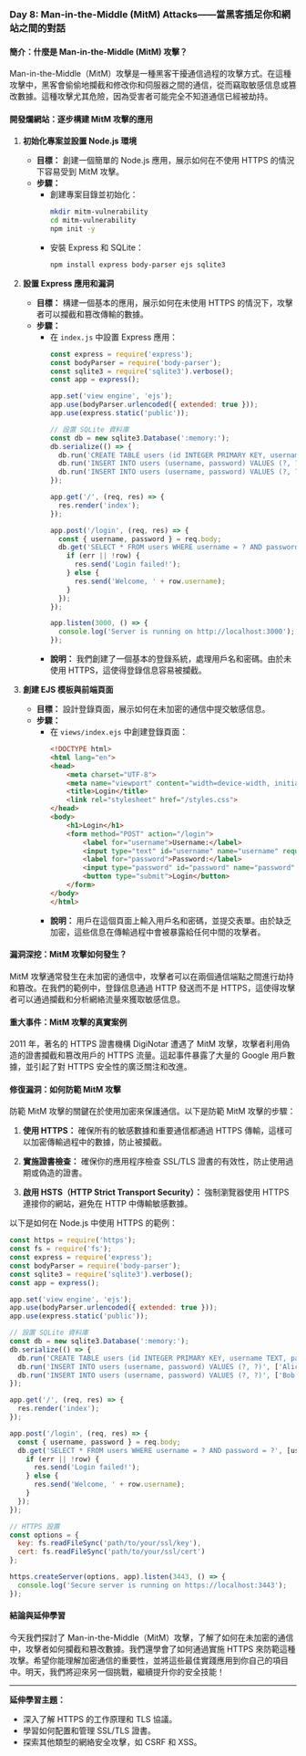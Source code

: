 ### Day 8: Man-in-the-Middle (MitM) Attacks——當黑客插足你和網站之間的對話

#### 簡介：什麼是 Man-in-the-Middle (MitM) 攻擊？
Man-in-the-Middle（MitM）攻擊是一種黑客干擾通信過程的攻擊方式。在這種攻擊中，黑客會偷偷地攔截和修改你和伺服器之間的通信，從而竊取敏感信息或篡改數據。這種攻擊尤其危險，因為受害者可能完全不知道通信已經被劫持。

#### 開發爛網站：逐步構建 MitM 攻擊的應用

1. **初始化專案並設置 Node.js 環境**
   - **目標：** 創建一個簡單的 Node.js 應用，展示如何在不使用 HTTPS 的情況下容易受到 MitM 攻擊。
   - **步驟：**
     - 創建專案目錄並初始化：
       ```bash
       mkdir mitm-vulnerability
       cd mitm-vulnerability
       npm init -y
       ```
     - 安裝 Express 和 SQLite：
       ```bash
       npm install express body-parser ejs sqlite3
       ```

2. **設置 Express 應用和漏洞**
   - **目標：** 構建一個基本的應用，展示如何在未使用 HTTPS 的情況下，攻擊者可以攔截和篡改傳輸的數據。
   - **步驟：**
     - 在 `index.js` 中設置 Express 應用：
       ```javascript
       const express = require('express');
       const bodyParser = require('body-parser');
       const sqlite3 = require('sqlite3').verbose();
       const app = express();

       app.set('view engine', 'ejs');
       app.use(bodyParser.urlencoded({ extended: true }));
       app.use(express.static('public'));

       // 設置 SQLite 資料庫
       const db = new sqlite3.Database(':memory:');
       db.serialize(() => {
         db.run('CREATE TABLE users (id INTEGER PRIMARY KEY, username TEXT, password TEXT)');
         db.run('INSERT INTO users (username, password) VALUES (?, ?)', ['Alice', 'password123']);
         db.run('INSERT INTO users (username, password) VALUES (?, ?)', ['Bob', 'password456']);
       });

       app.get('/', (req, res) => {
         res.render('index');
       });

       app.post('/login', (req, res) => {
         const { username, password } = req.body;
         db.get('SELECT * FROM users WHERE username = ? AND password = ?', [username, password], (err, row) => {
           if (err || !row) {
             res.send('Login failed!');
           } else {
             res.send('Welcome, ' + row.username);
           }
         });
       });

       app.listen(3000, () => {
         console.log('Server is running on http://localhost:3000');
       });
       ```
     - **說明：** 我們創建了一個基本的登錄系統，處理用戶名和密碼。由於未使用 HTTPS，這使得登錄信息容易被攔截。

3. **創建 EJS 模板與前端頁面**
   - **目標：** 設計登錄頁面，展示如何在未加密的通信中提交敏感信息。
   - **步驟：**
     - 在 `views/index.ejs` 中創建登錄頁面：
       ```html
       <!DOCTYPE html>
       <html lang="en">
       <head>
           <meta charset="UTF-8">
           <meta name="viewport" content="width=device-width, initial-scale=1.0">
           <title>Login</title>
           <link rel="stylesheet" href="/styles.css">
       </head>
       <body>
           <h1>Login</h1>
           <form method="POST" action="/login">
               <label for="username">Username:</label>
               <input type="text" id="username" name="username" required />
               <label for="password">Password:</label>
               <input type="password" id="password" name="password" required />
               <button type="submit">Login</button>
           </form>
       </body>
       </html>
       ```
     - **說明：** 用戶在這個頁面上輸入用戶名和密碼，並提交表單。由於缺乏加密，這些信息在傳輸過程中會被暴露給任何中間的攻擊者。

#### 漏洞深挖：MitM 攻擊如何發生？

MitM 攻擊通常發生在未加密的通信中，攻擊者可以在兩個通信端點之間進行劫持和篡改。在我們的範例中，登錄信息通過 HTTP 發送而不是 HTTPS，這使得攻擊者可以通過攔截和分析網絡流量來獲取敏感信息。

#### 重大事件：MitM 攻擊的真實案例

2011 年，著名的 HTTPS 證書機構 DigiNotar 遭遇了 MitM 攻擊，攻擊者利用偽造的證書攔截和篡改用戶的 HTTPS 流量。這起事件暴露了大量的 Google 用戶數據，並引起了對 HTTPS 安全性的廣泛關注和改進。

#### 修復漏洞：如何防範 MitM 攻擊

防範 MitM 攻擊的關鍵在於使用加密來保護通信。以下是防範 MitM 攻擊的步驟：

1. **使用 HTTPS：** 確保所有的敏感數據和重要通信都通過 HTTPS 傳輸，這樣可以加密傳輸過程中的數據，防止被攔截。
   
2. **實施證書檢查：** 確保你的應用程序檢查 SSL/TLS 證書的有效性，防止使用過期或偽造的證書。

3. **啟用 HSTS（HTTP Strict Transport Security）：** 強制瀏覽器使用 HTTPS 連接你的網站，避免在 HTTP 中傳輸敏感數據。

以下是如何在 Node.js 中使用 HTTPS 的範例：

```javascript
const https = require('https');
const fs = require('fs');
const express = require('express');
const bodyParser = require('body-parser');
const sqlite3 = require('sqlite3').verbose();
const app = express();

app.set('view engine', 'ejs');
app.use(bodyParser.urlencoded({ extended: true }));
app.use(express.static('public'));

// 設置 SQLite 資料庫
const db = new sqlite3.Database(':memory:');
db.serialize(() => {
  db.run('CREATE TABLE users (id INTEGER PRIMARY KEY, username TEXT, password TEXT)');
  db.run('INSERT INTO users (username, password) VALUES (?, ?)', ['Alice', 'password123']);
  db.run('INSERT INTO users (username, password) VALUES (?, ?)', ['Bob', 'password456']);
});

app.get('/', (req, res) => {
  res.render('index');
});

app.post('/login', (req, res) => {
  const { username, password } = req.body;
  db.get('SELECT * FROM users WHERE username = ? AND password = ?', [username, password], (err, row) => {
    if (err || !row) {
      res.send('Login failed!');
    } else {
      res.send('Welcome, ' + row.username);
    }
  });
});

// HTTPS 設置
const options = {
  key: fs.readFileSync('path/to/your/ssl/key'),
  cert: fs.readFileSync('path/to/your/ssl/cert')
};

https.createServer(options, app).listen(3443, () => {
  console.log('Secure server is running on https://localhost:3443');
});
```

#### 結論與延伸學習

今天我們探討了 Man-in-the-Middle（MitM）攻擊，了解了如何在未加密的通信中，攻擊者如何攔截和篡改數據。我們還學會了如何通過實施 HTTPS 來防範這種攻擊。希望你能理解加密通信的重要性，並將這些最佳實踐應用到你自己的項目中。明天，我們將迎來另一個挑戰，繼續提升你的安全技能！

---

**延伸學習主題：**
- 深入了解 HTTPS 的工作原理和 TLS 協議。
- 學習如何配置和管理 SSL/TLS 證書。
- 探索其他類型的網絡安全攻擊，如 CSRF 和 XSS。